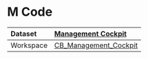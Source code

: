 



# M Code

|Dataset|[Management Cockpit](./../Management-Cockpit.md)|
| :--- | :--- |
|Workspace|[CB_Management_Cockpit](../../Workspaces/CB_Management_Cockpit.md)|
